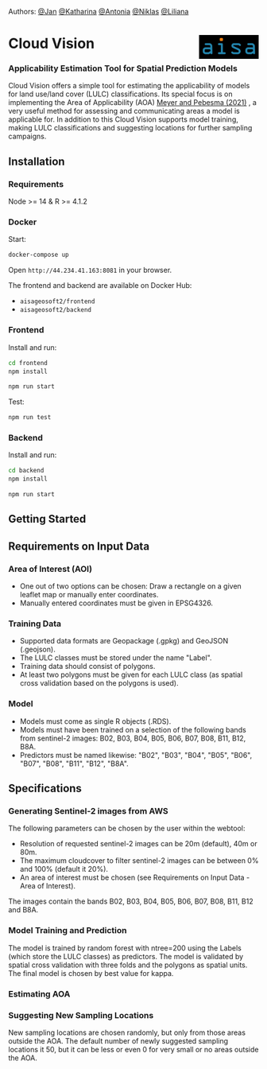 Authors: [@Jan](https://github.com/JanSeemann92) [@Katharina](https://github.com/KatharinaGI) [@Antonia](https://github.com/AntoniaJost) [@Niklas](https://github.com/niiiiikd) [@Liliana](https://github.com/GitLiliana)

# Cloud Vision <img src="./imagesReadme/logo.png" align="right" alt="" width="120" />
### Applicability Estimation Tool for Spatial Prediction Models

Cloud Vision offers a simple tool for estimating the applicability of models for land use/land cover (LULC) classifications. Its special focus is on implementing the Area of Applicability (AOA) [Meyer and Pebesma (2021)](https://besjournals.onlinelibrary.wiley.com/doi/10.1111/2041-210X.13650) , a very useful method for assessing and communicating areas a model is applicable for. In addition to this Cloud Vision supports model training, making LULC classifications and suggesting locations for further sampling campaigns.

## Installation

### Requirements
Node >= 14 & R >= 4.1.2

### Docker

Start:

```sh
docker-compose up
```

Open `http://44.234.41.163:8081` in your browser.

The frontend and backend are available on Docker Hub:

- `aisageosoft2/frontend`
- `aisageosoft2/backend`

### Frontend

Install and run:

```sh
cd frontend
npm install
```

```sh
npm run start
```

Test:

```sh
npm run test
```

### Backend

Install and run:

```sh
cd backend
npm install
```

```sh
npm run start
```


## Getting Started

## Requirements on Input Data

### Area of Interest (AOI)

- One out of two options can be chosen: Draw a rectangle on a given leaflet map or manually enter coordinates.
- Manually entered coordinates must be given in EPSG4326.

### Training Data

- Supported data formats are Geopackage (.gpkg) and GeoJSON (.geojson).
- The LULC classes must be stored under the name "Label".
- Training data should consist of polygons.
- At least two polygons must be given for each LULC class (as spatial cross validation based on the polygons is used).

### Model
- Models must come as single R objects (.RDS).
- Models must have been trained on a selection of the following bands from sentinel-2 images: B02, B03, B04, B05, B06, B07, B08, B11, B12, B8A.
- Predictors must be named likewise: "B02", "B03", "B04", "B05", "B06", "B07", "B08", "B11", "B12", "B8A".

## Specifications

### Generating Sentinel-2 images from AWS

The following parameters can be chosen by the user within the webtool:
- Resolution of requested sentinel-2 images can be 20m (default), 40m or 80m.
- The maximum cloudcover to filter sentinel-2 images can be between 0% and 100% (default it 20%).
- An area of interest must be chosen (see Requirements on Input Data - Area of Interest).

The images contain the bands B02, B03, B04, B05, B06, B07, B08, B11, B12 and B8A.

### Model Training and Prediction
The model is trained by random forest with ntree=200 using the Labels (which store the LULC classes) as predictors. The model is validated by spatial cross validation with three folds and the polygons as spatial units. The final model is chosen by best value for kappa. 

### Estimating AOA



### Suggesting New Sampling Locations
New sampling locations are chosen randomly, but only from those areas outside the AOA. The default number of newly suggested sampling locations it 50, but it can be less or even 0 for very small or no areas outside the AOA.
